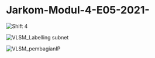 # Jarkom-Modul-4-E05-2021-


![Shift 4](https://user-images.githubusercontent.com/66562311/143605413-4a62f933-0cbc-49dd-bc2b-58a522e787fa.jpg)


![VLSM_Labelling subnet](https://user-images.githubusercontent.com/66562311/143669366-f8885d10-0798-4211-85ec-6319491d31c7.jpg)



![VLSM_pembagianIP](https://user-images.githubusercontent.com/66562311/143669345-c7469fbb-761b-4606-a069-d9c0df0f9c34.jpg)
